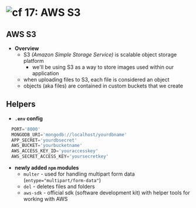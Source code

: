 ![cf](http://i.imgur.com/7v5ASc8.png) 17: AWS S3
=====================================

## AWS S3
  * **Overview**
    * S3 *(Amazon Simple Storage Service)* is scalable object storage platform
      * we'll be using S3 as a way to store images used within our application
    * when uploading files to S3, each file is considered an object
    * objects (aka files) are contained in custom buckets that we create
  
## Helpers
  * **`.env` config**
  ``` javascript
    PORT='8000'
    MONGODB_URI='mongodb://localhost/yourdbname'
    APP_SECRET='yourdbsecret'
    AWS_BUCKET='yourbucketname'
    AWS_ACCESS_KEY_ID='youraccesskey'
    AWS_SECRET_ACCESS_KEY='yoursecretkey'
  ```
  
  * **newly added `npm` modules**
    * `multer` - used for handling multipart form data (`entype="multipart/form-data"`)
    * `del` - deletes files and folders
    * `aws-sdk` - official sdk (software development kit) with helper tools for working with AWS
